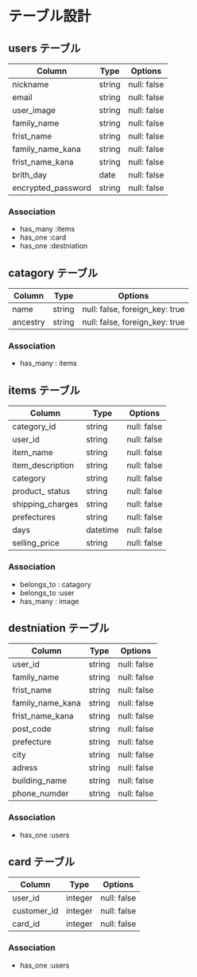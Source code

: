 # テーブル設計

## users テーブル

| Column             | Type   | Options     |
| -----------------  | ------ | ----------- |
| nickname           | string | null: false |
| email              | string | null: false |
| user_image         | string | null: false |
| family_name        | string | null: false |
| frist_name         | string | null: false |
| family_name_kana   | string | null: false |
| frist_name_kana    | string | null: false |
| brith_day          | date   | null: false |
| encrypted_password | string | null: false |

### Association

- has_many :items
- has_one :card
- has_one :destniation



## catagory テーブル

| Column   | Type   | Options                        |
| -------  | -------| ---------------------------    |
| name     | string | null: false, foreign_key: true |
| ancestry | string | null: false, foreign_key: true |

### Association

- has_many : items

## items テーブル

| Column           | Type   | Options     |
| ---------------  | ------ | ----------- |
| category_id      | string | null: false |
| user_id          | string | null: false |
| item_name        | string | null: false |
| item_description | string | null: false |
| category         | string | null: false |
| product_ status  | string | null: false |
| shipping_charges | string | null: false |
| prefectures      | string | null: false |
| days             | datetime | null: false |
| selling_price    | string | null: false |

### Association

- belongs_to : catagory
- belongs_to :user
- has_many : image

## destniation テーブル

| Column           | Type   | Options     |
| ---------------  | ------ | ----------- |
| user_id          | string | null: false |
| family_name      | string | null: false |
| frist_name       | string | null: false |
| family_name_kana | string | null: false |
| frist_name_kana  | string | null: false |
| post_code        | string | null: false |
| prefecture       | string | null: false |
| city             | string | null: false |
| adress           | string | null: false |
| building_name    | string | null: false |
| phone_numder     | string | null: false |

### Association

- has_one :users

## card テーブル

| Column           | Type   | Options     |
| ---------------  | ------ | ----------- |
| user_id          | integer | null: false |
| customer_id      | integer | null: false |
| card_id          | integer | null: false |

### Association

- has_one :users
